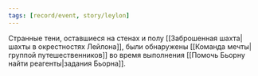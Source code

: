 ```yaml
---
tags: [record/event, story/leylon]
---
```


Странные тени, оставшиеся на стенах и полу [[Заброшенная шахта|шахты в окрестностях Лейлона]], были обнаружены [[Команда мечты|группой путешественников]] во время выполнения [[Помочь Бьорну найти реагенты|задания Бьорна]].
